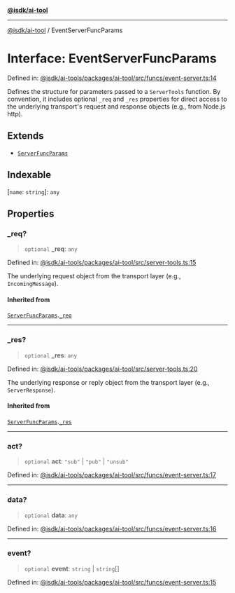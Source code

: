 [**@isdk/ai-tool**](../README.md)

***

[@isdk/ai-tool](../globals.md) / EventServerFuncParams

# Interface: EventServerFuncParams

Defined in: [@isdk/ai-tools/packages/ai-tool/src/funcs/event-server.ts:14](https://github.com/isdk/ai-tool.js/blob/4ebf370aaec9c78535cb40ffc19656d7bddcb145/src/funcs/event-server.ts#L14)

Defines the structure for parameters passed to a `ServerTools` function.
By convention, it includes optional `_req` and `_res` properties for direct
access to the underlying transport's request and response objects (e.g., from Node.js http).

## Extends

- [`ServerFuncParams`](ServerFuncParams.md)

## Indexable

\[`name`: `string`\]: `any`

## Properties

### \_req?

> `optional` **\_req**: `any`

Defined in: [@isdk/ai-tools/packages/ai-tool/src/server-tools.ts:15](https://github.com/isdk/ai-tool.js/blob/4ebf370aaec9c78535cb40ffc19656d7bddcb145/src/server-tools.ts#L15)

The underlying request object from the transport layer (e.g., `IncomingMessage`).

#### Inherited from

[`ServerFuncParams`](ServerFuncParams.md).[`_req`](ServerFuncParams.md#_req)

***

### \_res?

> `optional` **\_res**: `any`

Defined in: [@isdk/ai-tools/packages/ai-tool/src/server-tools.ts:20](https://github.com/isdk/ai-tool.js/blob/4ebf370aaec9c78535cb40ffc19656d7bddcb145/src/server-tools.ts#L20)

The underlying response or reply object from the transport layer (e.g., `ServerResponse`).

#### Inherited from

[`ServerFuncParams`](ServerFuncParams.md).[`_res`](ServerFuncParams.md#_res)

***

### act?

> `optional` **act**: `"sub"` \| `"pub"` \| `"unsub"`

Defined in: [@isdk/ai-tools/packages/ai-tool/src/funcs/event-server.ts:17](https://github.com/isdk/ai-tool.js/blob/4ebf370aaec9c78535cb40ffc19656d7bddcb145/src/funcs/event-server.ts#L17)

***

### data?

> `optional` **data**: `any`

Defined in: [@isdk/ai-tools/packages/ai-tool/src/funcs/event-server.ts:16](https://github.com/isdk/ai-tool.js/blob/4ebf370aaec9c78535cb40ffc19656d7bddcb145/src/funcs/event-server.ts#L16)

***

### event?

> `optional` **event**: `string` \| `string`[]

Defined in: [@isdk/ai-tools/packages/ai-tool/src/funcs/event-server.ts:15](https://github.com/isdk/ai-tool.js/blob/4ebf370aaec9c78535cb40ffc19656d7bddcb145/src/funcs/event-server.ts#L15)
